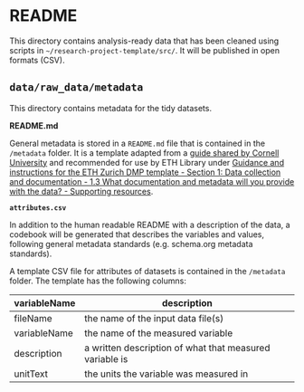 # README

This directory contains analysis-ready data that has been cleaned using scripts in `~/research-project-template/src/`. It will be published in open formats (CSV).

## `data/raw_data/metadata`

This directory contains metadata for the tidy datasets.

**README.md**

General metadata is stored in a `README.md` file that is contained in the `/metadata` folder. It is a template adapted from a [guide shared by Cornell University](https://data.research.cornell.edu/content/readme) and recommended for use by ETH Library under [Guidance and instructions for the ETH Zurich DMP template - Section 1: Data collection and documentation - 1.3 What documentation and metadata will you provide with the data? - Supporting resources](https://documentation.library.ethz.ch/display/DD/Data+Management+Plan+Instructions+for+ETH+Zurich+Researchers).

**`attributes.csv`**

In addition to the human readable README with a description of the data, a codebook will be generated that describes the variables and values, following general metadata standards (e.g. schema.org metadata standards).

A template CSV file for attributes of datasets is contained in the `/metadata` folder. The template has the following columns:

| variableName | description                                             |
|--------------|---------------------------------------------------------|
| fileName     | the name of the input data file(s)                      |
| variableName | the name of the measured variable                       |
| description  | a written description of what that measured variable is |
| unitText     | the units the variable was measured in                  |
